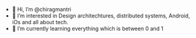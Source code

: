 - 👋 Hi, I’m @chiragmantri
- 👀 I’m interested in Design architechtures, distributed systems, Android, iOs and all about tech.
- 🌱 I’m currently learning everything which is between 0 and 1

<!---
chiragmantri/chiragmantri is a ✨ special ✨ repository because its `README.md` (this file) appears on your GitHub profile.
You can click the Preview link to take a look at your changes.
--->
